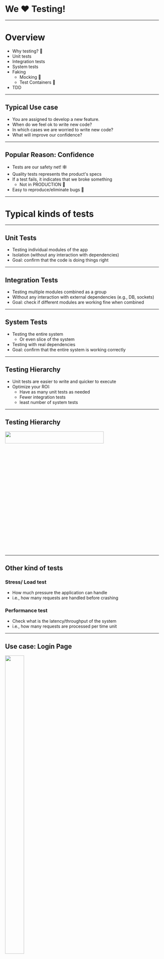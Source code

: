 # We ❤️ Testing!

---

# Overview
- Why testing? 🧪
- Unit tests
- Integration tests
- System tests
- Faking
    - Mocking 🤥
    - Test Containers 🐳
- TDD

---

## Typical Use case

- You are assigned to develop a new feature.
- When do we feel ok to write new code?
- In which cases we are worried to write new code?
- What will improve our confidence? <!-- .element: class="fragment" -->

----

## Popular Reason: Confidence

- Tests are our safety net! 🕸
- Quality tests represents the product's specs
- If a test fails, it indicates that we broke something
  - Not in PRODUCTION 🎉
- Easy to reproduce/eliminate bugs 🐞

---

# Typical kinds of tests

----

## Unit Tests

- Testing individual modules of the app
- Isolation (without any interaction with dependencies)
- Goal: confirm that the code is doing things right 

----

## Integration Tests

- Testing multiple modules combined as a group
- Without any interaction with external dependencies (e.g., DB, sockets)
- Goal: check if different modules are working fine when combined

----

## System Tests

- Testing the entire system
  - Or even slice of the system
- Testing with real dependencies
- Goal: confirm that the entire system is working correctly

----

## Testing Hierarchy 
- Unit tests are easier to write and quicker to execute
- Optimize your ROI: 
  - Have as many unit tests as needed
  - Fewer integration tests
  - least number of system tests

----

## Testing Hierarchy 

<img src="https://cdn.softwaretestinghelp.com/wp-content/qa/uploads/2016/12/image-result-for-unit-testing-vs-functional-testin.png" height=10% width=80%>

----

## Other kind of tests

### Stress/ Load test
- How much pressure the application can handle
- i.e., how many requests are handled before crashing

### Performance test
- Check what is the latency/throughput of the system
- i.e., how many requests are processed per time unit

---

## Use case: Login Page
<img src="https://cdn1.vectorstock.com/i/1000x1000/41/40/orange-user-login-page-vector-5144140.jpg" height=50% width=35% >

----

## Components
- Username
- Password
- Login button

----

## Unit Tests
- Field length: username and password fields <!-- .element: class="fragment" -->
- Input values should be valid <!-- .element: class="fragment" -->
- Login button should be enabled only after valid values <!-- .element: class="fragment" -->

----

## Integration Tests
- User sees welcome message after entering valid values and clicking the button <!-- .element: class="fragment" -->
- User is navigated to the welcome page after valid entry and clicking the button <!-- .element: class="fragment" -->

---

# Mocks & Faking
## or: fake it until you make it!

----

## Why faking?

- Often, our code is dependent on external units
  - For example: DB connection, sockets, files etc.
- Our code should be loosly coupled with dependecies
- Otherwise, tests are expensive and time consuming:
  - Create a new DB instance for each test 👿
  - Wait for a scheduler to tick 👿
  - Many more examples

----

# How do we fake? <!-- .element: style="-webkit-text-stroke: 2px black" -->
<!-- .slide: data-background-image="https://media.giphy.com/media/OqAeQrGmU7lS6tENnQ/giphy.gif" -->

----

```scala
class WeatherService {
  val client = WeatherClient.createClient()

  def getForecast() = client.getForecast()
}

def forecastToEmoji(ws: WeatherService) = {
   ws.getForecast() match {
    case Sunny  => "☀️"
    case Cloudy => "⛅️"
    case Rainy  => "🌧"
    case Storm  => "🌪"
  }
}

```

----

## Inject Dependencies

```scala
trait WeatherService {
  def getForecast(): Forecast
}
```

```scala[|2|4-7]
object WeatherServiceLive extends WeatherService {
  val client = WeatherClient.createClient()

  def getForecast() = {
    client.getForecast()
  }
}
```

----

```scala[|2-4|7-8]
class WeatherServiceMock(f: Forecast) 
  extends WeatherService {
    def getForecast() = f
}
```

```scala
def forecastToEmoji(ws: WeatherService) = {
   ws.getForecast() match {
    case Sunny  => "☀️"
    case Cloudy => "⛅️"
    case Rainy  => "🌧"
    case Storm  => "🌪"
  }
}

```

----

## Test Containers

- Mocking is a popular techinque over the last decades
- However, sometimes the code behaves differently 
  - Real DB vs. in-memory mock
  - Elimination of network behavior
- Sometimes we have to artifically inject dependencies
  - Affects our API

----

# Test Containers 🐳

----

## What are test containers
- Library for running Docker containers for testing
- Instead of mocking - use real dependencies
  - wrapped in a container!
  - i.e., ElasticSearch, Kafka, MySQL, WebDriver 
  - or even your own custom container

----

## Test Containers: Pros and cons
- ✅ Pros: 
  - API is not changed
  - Same code in production and test environments
- ❌ Cons: 
  - Cannot be applied to all dependencies
  - Another layer in our code base  

---

# We ❤️ TDD

----

## 3 Steps of TDD

<img class="fragment" src="https://miro.medium.com/max/700/1*pP8Ks6tlt718jJg3fqrtvw.jpeg">

----

## Write a test 
- Test should be written according to: 
  - Documentation
  - Spec
  - Product requirements
- Tests should be clear enough (as discussed earlier)

----

## Test fail 
- Test is going to fail and is this OK 
  - Because no implementation supports the test
- The purpose of this step is to run tests before we do something 

----

## Write code 
- Write just the coded needed to make the test passed 
- If the output is a `2`, you can return the number `2` 
  - If it is the expected result...

----

## Refactor
- Update code to provide a general solution 
- Now it is the time for optimizations

----

## Pros/Cons?

- Pros 😎
  - Tests are more accurate 
  - Tests have higher coverage
  - Code is always testable
  - Test is not affected by the implementation
  - Encourages loose coupling between components

- Cons 👿
  - Cannot "skip" test phase
  - More complicated to do

---

## How to Unit Test?
- Unit tests differ from other kinds of tests
- They must be *F.I.R.S.T*
  - Fast
  - Independent
  - Repeatable
  - Self-describing
  - Timely

----

## Fast
  - Each test should take milliseconds to run
  - No network/DB connections
  - Thousands of tests
  - Mock external components

----

## Independent
  - Tests should NEVER depend on each other.
  - They can be executed in any order.

----

## Repeatable
  - Tests should run the same in any environment.
  - Must not depend on external factors.

----

## Self Describing
  - Each test returns a boolean result (pass or fail).
  - Developer should never examine output in order to understand if test worked.
  - Failing test output shoud be concise and clear.

----

## Timely
- Write unit tests before the code.
- Writing tests for an already written code is boring.

---

# Exercise
<!-- .slide: data-background-image="https://media.giphy.com/media/mb8QpqfFX4CtO/giphy.gif" -->

----

## Prerequisites

Run the `name-cleaner` container: 
```bash
  docker run --rm --name dap-name-cleaner \
    -p 8080:8080 \
    gcr.io/dev-collection/dap-name-cleaner:0.1.6
```

Send HTTP request:
```sh
curl -v localhost:8080/clean \
-H "Content-Type: application/json" \
-d '{
      "names" : [
        { "raw": "Juan Q. Xavier Velasquez y Garcia jr" }
      ], "dsId" : 1 
    }'
```

----

## Welcome Our Users

- Recieve a raw name from the user
- Send the name to name cleaning service
  - If prefix is `Dr`: `"hello Doctor ${name}"`
  - If prefix is `Lord`: `"Wow!! Royal ${name}"`
  - If suffix is `Jr`: `"${name} is a junior"`
  - Otherwise: `"${name} is a common person"`


----

### Test your function
  - Write proper unit tests
  - 1st round: mock the usage of name-cleaner
  - 2nd round: Use name-cleaner test container  
  - What are the pros/cons of both approaches?


  